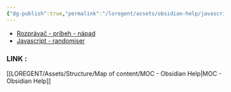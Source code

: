 ```yaml
---
{"dg-publish":true,"permalink":"/loregent/assets/obsidian-help/javascript-randomiser/"}
---
```



<div><ul class="dataview list-view-ul"><li><span><a data-tooltip-position="top" aria-label="LOREGENT/Assets/Fleeting Notes/Rozprávač - príbeh - nápad.md" data-href="LOREGENT/Assets/Fleeting Notes/Rozprávač - príbeh - nápad.md" href="LOREGENT/Assets/Fleeting Notes/Rozprávač - príbeh - nápad.md" class="internal-link" target="_blank" rel="noopener nofollow">Rozprávač - príbeh - nápad</a></span></li><li><span><a data-tooltip-position="top" aria-label="LOREGENT/Assets/Obsidian help/Javascript - randomiser.md" data-href="LOREGENT/Assets/Obsidian help/Javascript - randomiser.md" href="LOREGENT/Assets/Obsidian help/Javascript - randomiser.md" class="internal-link" target="_blank" rel="noopener nofollow">Javascript - randomiser</a></span></li></ul></div>

### LINK : 
[[LOREGENT/Assets/Structure/Map of content/MOC - Obsidian Help\|MOC - Obsidian Help]]